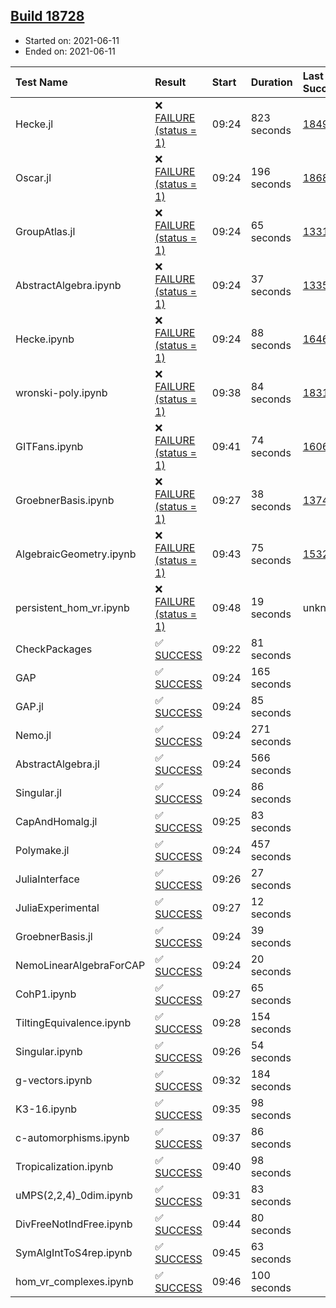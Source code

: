 ## [Build 18728](https://oscarci.mathematik.uni-kl.de/job/oscar/18728/)

* Started on: 2021-06-11
* Ended on: 2021-06-11

| Test Name    | Result | Start | Duration | Last Success | First Failure |
|:-------------|:-------|:------|:---------|:-------------|:--------------|
| Hecke.jl | ❌ [FAILURE (status = 1)](https://oscarci.mathematik.uni-kl.de/job/oscar/18728/artifact/logs/build-18728/Hecke.jl.log) | 09:24 | 823 seconds | [18490](https://oscarci.mathematik.uni-kl.de/job/oscar/18490/) | [18491](https://oscarci.mathematik.uni-kl.de/job/oscar/18491/) |
| Oscar.jl | ❌ [FAILURE (status = 1)](https://oscarci.mathematik.uni-kl.de/job/oscar/18728/artifact/logs/build-18728/Oscar.jl.log) | 09:24 | 196 seconds | [18684](https://oscarci.mathematik.uni-kl.de/job/oscar/18684/) | [18685](https://oscarci.mathematik.uni-kl.de/job/oscar/18685/) |
| GroupAtlas.jl | ❌ [FAILURE (status = 1)](https://oscarci.mathematik.uni-kl.de/job/oscar/18728/artifact/logs/build-18728/GroupAtlas.jl.log) | 09:24 | 65 seconds | [13311](https://oscarci.mathematik.uni-kl.de/job/oscar/13311/) | [13312](https://oscarci.mathematik.uni-kl.de/job/oscar/13312/) |
| AbstractAlgebra.ipynb | ❌ [FAILURE (status = 1)](https://oscarci.mathematik.uni-kl.de/job/oscar/18728/artifact/logs/build-18728/AbstractAlgebra.ipynb.log) | 09:24 | 37 seconds | [13355](https://oscarci.mathematik.uni-kl.de/job/oscar/13355/) | [13356](https://oscarci.mathematik.uni-kl.de/job/oscar/13356/) |
| Hecke.ipynb | ❌ [FAILURE (status = 1)](https://oscarci.mathematik.uni-kl.de/job/oscar/18728/artifact/logs/build-18728/Hecke.ipynb.log) | 09:24 | 88 seconds | [16463](https://oscarci.mathematik.uni-kl.de/job/oscar/16463/) | [16464](https://oscarci.mathematik.uni-kl.de/job/oscar/16464/) |
| wronski-poly.ipynb | ❌ [FAILURE (status = 1)](https://oscarci.mathematik.uni-kl.de/job/oscar/18728/artifact/logs/build-18728/wronski-poly.ipynb.log) | 09:38 | 84 seconds | [18314](https://oscarci.mathematik.uni-kl.de/job/oscar/18314/) | [18315](https://oscarci.mathematik.uni-kl.de/job/oscar/18315/) |
| GITFans.ipynb | ❌ [FAILURE (status = 1)](https://oscarci.mathematik.uni-kl.de/job/oscar/18728/artifact/logs/build-18728/GITFans.ipynb.log) | 09:41 | 74 seconds | [16068](https://oscarci.mathematik.uni-kl.de/job/oscar/16068/) | [16069](https://oscarci.mathematik.uni-kl.de/job/oscar/16069/) |
| GroebnerBasis.ipynb | ❌ [FAILURE (status = 1)](https://oscarci.mathematik.uni-kl.de/job/oscar/18728/artifact/logs/build-18728/GroebnerBasis.ipynb.log) | 09:27 | 38 seconds | [13748](https://oscarci.mathematik.uni-kl.de/job/oscar/13748/) | [13749](https://oscarci.mathematik.uni-kl.de/job/oscar/13749/) |
| AlgebraicGeometry.ipynb | ❌ [FAILURE (status = 1)](https://oscarci.mathematik.uni-kl.de/job/oscar/18728/artifact/logs/build-18728/AlgebraicGeometry.ipynb.log) | 09:43 | 75 seconds | [15322](https://oscarci.mathematik.uni-kl.de/job/oscar/15322/) | [15323](https://oscarci.mathematik.uni-kl.de/job/oscar/15323/) |
| persistent_hom_vr.ipynb | ❌ [FAILURE (status = 1)](https://oscarci.mathematik.uni-kl.de/job/oscar/18728/artifact/logs/build-18728/persistent_hom_vr.ipynb.log) | 09:48 | 19 seconds | unknown | unknown |
| CheckPackages | ✅ [SUCCESS](https://oscarci.mathematik.uni-kl.de/job/oscar/18728/artifact/logs/build-18728/CheckPackages.log) | 09:22 | 81 seconds |  |  |
| GAP | ✅ [SUCCESS](https://oscarci.mathematik.uni-kl.de/job/oscar/18728/artifact/logs/build-18728/GAP.log) | 09:24 | 165 seconds |  |  |
| GAP.jl | ✅ [SUCCESS](https://oscarci.mathematik.uni-kl.de/job/oscar/18728/artifact/logs/build-18728/GAP.jl.log) | 09:24 | 85 seconds |  |  |
| Nemo.jl | ✅ [SUCCESS](https://oscarci.mathematik.uni-kl.de/job/oscar/18728/artifact/logs/build-18728/Nemo.jl.log) | 09:24 | 271 seconds |  |  |
| AbstractAlgebra.jl | ✅ [SUCCESS](https://oscarci.mathematik.uni-kl.de/job/oscar/18728/artifact/logs/build-18728/AbstractAlgebra.jl.log) | 09:24 | 566 seconds |  |  |
| Singular.jl | ✅ [SUCCESS](https://oscarci.mathematik.uni-kl.de/job/oscar/18728/artifact/logs/build-18728/Singular.jl.log) | 09:24 | 86 seconds |  |  |
| CapAndHomalg.jl | ✅ [SUCCESS](https://oscarci.mathematik.uni-kl.de/job/oscar/18728/artifact/logs/build-18728/CapAndHomalg.jl.log) | 09:25 | 83 seconds |  |  |
| Polymake.jl | ✅ [SUCCESS](https://oscarci.mathematik.uni-kl.de/job/oscar/18728/artifact/logs/build-18728/Polymake.jl.log) | 09:24 | 457 seconds |  |  |
| JuliaInterface | ✅ [SUCCESS](https://oscarci.mathematik.uni-kl.de/job/oscar/18728/artifact/logs/build-18728/JuliaInterface.log) | 09:26 | 27 seconds |  |  |
| JuliaExperimental | ✅ [SUCCESS](https://oscarci.mathematik.uni-kl.de/job/oscar/18728/artifact/logs/build-18728/JuliaExperimental.log) | 09:27 | 12 seconds |  |  |
| GroebnerBasis.jl | ✅ [SUCCESS](https://oscarci.mathematik.uni-kl.de/job/oscar/18728/artifact/logs/build-18728/GroebnerBasis.jl.log) | 09:24 | 39 seconds |  |  |
| NemoLinearAlgebraForCAP | ✅ [SUCCESS](https://oscarci.mathematik.uni-kl.de/job/oscar/18728/artifact/logs/build-18728/NemoLinearAlgebraForCAP.log) | 09:24 | 20 seconds |  |  |
| CohP1.ipynb | ✅ [SUCCESS](https://oscarci.mathematik.uni-kl.de/job/oscar/18728/artifact/logs/build-18728/CohP1.ipynb.log) | 09:27 | 65 seconds |  |  |
| TiltingEquivalence.ipynb | ✅ [SUCCESS](https://oscarci.mathematik.uni-kl.de/job/oscar/18728/artifact/logs/build-18728/TiltingEquivalence.ipynb.log) | 09:28 | 154 seconds |  |  |
| Singular.ipynb | ✅ [SUCCESS](https://oscarci.mathematik.uni-kl.de/job/oscar/18728/artifact/logs/build-18728/Singular.ipynb.log) | 09:26 | 54 seconds |  |  |
| g-vectors.ipynb | ✅ [SUCCESS](https://oscarci.mathematik.uni-kl.de/job/oscar/18728/artifact/logs/build-18728/g-vectors.ipynb.log) | 09:32 | 184 seconds |  |  |
| K3-16.ipynb | ✅ [SUCCESS](https://oscarci.mathematik.uni-kl.de/job/oscar/18728/artifact/logs/build-18728/K3-16.ipynb.log) | 09:35 | 98 seconds |  |  |
| c-automorphisms.ipynb | ✅ [SUCCESS](https://oscarci.mathematik.uni-kl.de/job/oscar/18728/artifact/logs/build-18728/c-automorphisms.ipynb.log) | 09:37 | 86 seconds |  |  |
| Tropicalization.ipynb | ✅ [SUCCESS](https://oscarci.mathematik.uni-kl.de/job/oscar/18728/artifact/logs/build-18728/Tropicalization.ipynb.log) | 09:40 | 98 seconds |  |  |
| uMPS(2,2,4)_0dim.ipynb | ✅ [SUCCESS](https://oscarci.mathematik.uni-kl.de/job/oscar/18728/artifact/logs/build-18728/uMPS-2-2-4-_0dim.ipynb.log) | 09:31 | 83 seconds |  |  |
| DivFreeNotIndFree.ipynb | ✅ [SUCCESS](https://oscarci.mathematik.uni-kl.de/job/oscar/18728/artifact/logs/build-18728/DivFreeNotIndFree.ipynb.log) | 09:44 | 80 seconds |  |  |
| SymAlgIntToS4rep.ipynb | ✅ [SUCCESS](https://oscarci.mathematik.uni-kl.de/job/oscar/18728/artifact/logs/build-18728/SymAlgIntToS4rep.ipynb.log) | 09:45 | 63 seconds |  |  |
| hom_vr_complexes.ipynb | ✅ [SUCCESS](https://oscarci.mathematik.uni-kl.de/job/oscar/18728/artifact/logs/build-18728/hom_vr_complexes.ipynb.log) | 09:46 | 100 seconds |  |  |
